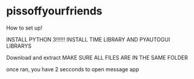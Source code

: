 # pissoffyourfriends

How to set up!

INSTALL PYTHON 3!!!!!!
INSTALL TIME LIBRARY AND PYAUTOGUI LIBRARYS

Download and extract MAKE SURE ALL FILES ARE IN THE SAME FOLDER

once ran, you have 2 secconds to open message app

